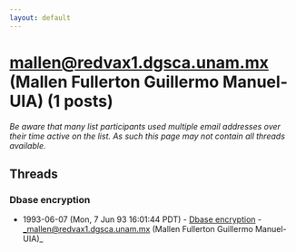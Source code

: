 ```yaml
---
layout: default
---
```


# mallen@redvax1.dgsca.unam.mx (Mallen Fullerton Guillermo Manuel-UIA) (1 posts)

_Be aware that many list participants used multiple email addresses over their time active on the list. As such this page may not contain all threads available._

## Threads

### Dbase encryption
+ 1993-06-07 (Mon, 7 Jun 93 16:01:44 PDT) - [Dbase encryption](/archive/1993/06/2f11b81a879ab2049fb771503f4e374f438f7e629d81cce060921610b43a65cf) - _mallen@redvax1.dgsca.unam.mx (Mallen Fullerton Guillermo Manuel-UIA)_

